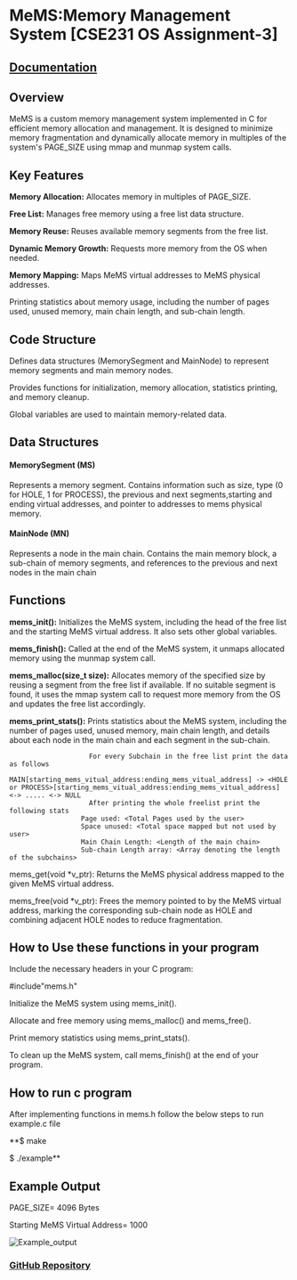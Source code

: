 # MeMS:Memory Management System [CSE231 OS Assignment-3]


## [Documentation](https://docs.google.com/document/d/e/2PACX-1vTiMFYWuqKHlGG5cWZfVgHx3T-H_HYAjIc_yJ_kX5171FPiZCmyyJB0BJUuVplX3pY4ycw8bFf4gaxG/pub)





## Overview

MeMS is a custom memory management system implemented in C for efficient memory allocation and management. It is designed to minimize memory fragmentation and dynamically allocate memory in multiples of the system's PAGE_SIZE using mmap and munmap system calls.


## Key Features
**Memory Allocation:** Allocates memory in multiples of PAGE_SIZE.

**Free List:** Manages free memory using a free list data structure.

**Memory Reuse:** Reuses available memory segments from the free list.

**Dynamic Memory Growth:** Requests more memory from the OS when needed.

**Memory Mapping:** Maps MeMS virtual addresses to MeMS physical addresses.

Printing statistics about memory usage, including the number of pages used, unused memory, main chain length, and sub-chain length.


## Code Structure
Defines data structures (MemorySegment and MainNode) to represent memory segments and main memory nodes.

Provides functions for initialization, memory allocation, statistics printing, and memory cleanup.

Global variables are used to maintain memory-related data.


## Data Structures
#### MemorySegment (MS)
Represents a memory segment.
Contains information such as size, type (0 for HOLE, 1 for PROCESS), the previous and next segments,starting and ending virtual addresses, and pointer to addresses to mems physical memory.

#### MainNode (MN)
Represents a node in the main chain.
Contains the main memory block, a sub-chain of memory segments, and references to the previous and next nodes in the main chain

## Functions
**mems_init():** Initializes the MeMS system, including the head of the free list and the starting MeMS virtual address. It also sets other global variables.

**mems_finish():** Called at the end of the MeMS system, it unmaps allocated memory using the munmap system call.

**mems_malloc(size_t size):** Allocates memory of the specified size by reusing a segment from the free list if available. If no suitable segment is found, it uses the mmap system call to request more memory from the OS and updates the free list accordingly.

**mems_print_stats():** Prints statistics about the MeMS system, including the number of pages used, unused memory, main chain length, and details about each node in the main chain and each segment in the sub-chain.

                        For every Subchain in the free list print the data as follows
                      MAIN[starting_mems_vitual_address:ending_mems_vitual_address] -> <HOLE or PROCESS>[starting_mems_vitual_address:ending_mems_vitual_address] <-> ..... <-> NULL
                        After printing the whole freelist print the following stats
                      Page used: <Total Pages used by the user>
                      Space unused: <Total space mapped but not used by user>
                      Main Chain Length: <Length of the main chain>
                      Sub-chain Length array: <Array denoting the length of the subchains>
                      
mems_get(void *v_ptr): Returns the MeMS physical address mapped to the given MeMS virtual address.

mems_free(void *v_ptr): Frees the memory pointed to by the MeMS virtual address, marking the corresponding sub-chain node as HOLE and combining adjacent HOLE nodes to reduce fragmentation.


## How to Use these functions in your program
Include the necessary headers in your C program:

#include"mems.h"


Initialize the MeMS system using mems_init().

Allocate and free memory using mems_malloc() and mems_free().

Print memory statistics using mems_print_stats().

To clean up the MeMS system, call mems_finish() at the end of your program.


## How to run c program
After implementing functions in mems.h follow the below steps to run example.c file

**$ make

$ ./example**

## Example Output

PAGE_SIZE= 4096 Bytes

Starting MeMS Virtual Address= 1000

![Example_output](https://github.com/Satyam22462/MeMS-CSE231-OS-Assignment-3/assets/119166910/8b781327-0f4d-4423-beef-49621e3e43a1)


### [GitHub Repository](https://github.com/Satyam22462/MeMS-CSE231-OS-Assignment-3.git)



